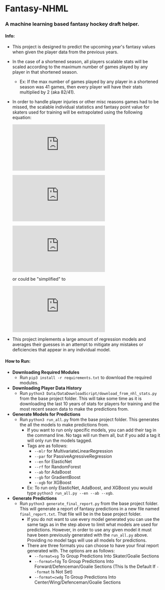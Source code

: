 # Fantasy-NHML
### A machine learning based fantasy hockey draft helper.

#### Info:
- This project is designed to predict the upcoming year's fantasy values when given the player data from the previous years.
- In the case of a shortened season, all players scalable stats will be scaled according to the maximum number of games played by any player in that shortened season.
  - Ex: If the max number of games played by any player in a shortened season was 41 games, then every player will have their stats multiplied by 2 (aka 82/41).
- In order to handle player injuries or other misc reasons games had to be missed, the scalable individual statistics and fantasy point value for skaters used for training will be extrapolated using the following equation:

  ![equation](https://latex.codecogs.com/gif.latex?a%20%3D%20%5Ctextrm%7Bstat%20value%7D)
  
  ![equation](https://latex.codecogs.com/gif.latex?b%20%3D%20%5Ctextrm%7Bnumber%20of%20games%20played%7D)
  
  ![equation](https://latex.codecogs.com/gif.latex?%280.4a%29%20&plus;%20%280.6%28%5Cfrac%7B82a%7D%7Bb%7D%29%29)
  
  or could be "simplified" to
  
  ![equation](https://latex.codecogs.com/gif.latex?%28%5Cfrac%7B2ab&plus;246a%7D%7B5b%7D%29)
  
- This project implements a large amount of regression models and averages their guesses in an attempt to mitigate any mistakes or deficiencies that appear in any individual model. 
#### How to Run:
- **Downloading Required Modules**
  - Run `pip3 install -r requirements.txt` to download the required modules.
- **Downloading Player Data History**
  - Run `python3 Data/DataDownloadScript/download_from_nhl_stats.py` from the base project folder. This will take some time as it is downloading the last 10 years of stats for players for training and the most recent seaon data to make the predictions from.
- **Generate Models for Predictions**
  - Run `python3 run_all.py` from the base project folder. This generates the all the models to make predictions from.
    - If you want to run only specific models, you can add their tag in the command line. No tags will run them all, but if you add a tag it will only run the models tagged.
    - Tags are as follows:
      - `--mlr` for MultivariateLinearRegression
      - `--par` for PassiveAgressiveRegression
      - `--en` for ElasticNet
      - `--rf` for RandomForest
      - `--ab` for AdaBoost
      - `--gb` for GradientBoost
      - `--xgb` for XGBoost
    - Ex: To run only ElasticNet, AdaBoost, and XGBoost you would type `python3 run_all.py --en --ab --xgb`.
- **Generate Predictions**
  - Run `python3 generate_final_report.py` from the base project folder. This will generate a report of fantasy predictions in a new file named `final_report.txt`. That file will be in the base project folder.
    - If you do not want to use every model generated you can use the same tags as in the step above to limit what models are used for predictions. However, in order to use any given model it must have been previously generated with the `run_all.py` above. Providing no model tags will use all models for predictions.
    - There are three formats you can choose to have your final report generated with. The options are as follows:
      - `--format=sg` To Group Predictions Into Skater/Goalie Sections
      - `--format=fdg` To Group Predictions Into Forward/Defenceman/Goalie Sections (This Is the Default If `--format` Is Not Set)
      - `--format=cwdg` To Group Predictions Into Center/Wing/Defenceman/Goalie Sections

